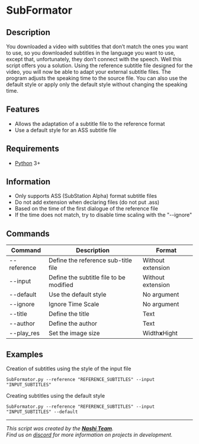 # SubFormator

## Description
You downloaded a video with subtitles that don’t match the ones you want to use, so you downloaded subtitles in the language you want to use, except that, unfortunately, they don’t connect with the speech. Well this script offers you a solution. Using the reference subtitle file designed for the video, you will now be able to adapt your external subtitle files. The program adjusts the speaking time to the source file. You can also use the default style or apply only the default style without changing the speaking time.
 
## Features
- Allows the adaptation of a subtitle file to the reference format
- Use a default style for an ASS subtitle file

## Requirements
- [Python](https://www.python.org/downloads/) 3+

## Information
 - Only supports ASS (SubStation Alpha) format subtitle files
 - Do not add extension when declaring files (do not put .ass)
 - Based on the time of the first dialogue of the reference file
 - If the time does not match, try to disable time scaling with the "--ignore"

## Commands
| Command | Description | Format |
| ------ | ------ | ------ |
| --reference | Define the reference sub-title file | Without extension |
| --input | Define the subtitle file to be modified | Without extension |
| --default | Use the default style | No argument |
| --ignore | Ignore Time Scale | No argument |
| --title | Define the title | Text |
| --author | Define the author | Text |
| --play_res | Set the image size | Width**x**Hight |

## Examples

Creation of subtitles using the style of the input file
```
SubFormator.py --reference "REFERENCE_SUBTITLES" --input "INPUT_SUBTITLES"
```

Creating subtitles using the default style
```
SubFormator.py --reference "REFERENCE_SUBTITLES" --input "INPUT_SUBTITLES" --default
```

-----------------
*This script was created by the [__Nashi Team__](https://sites.google.com/view/kamyroll/home).  
Find us on [discord](https://discord.com/invite/g6JzYbh) for more information on projects in development.*
